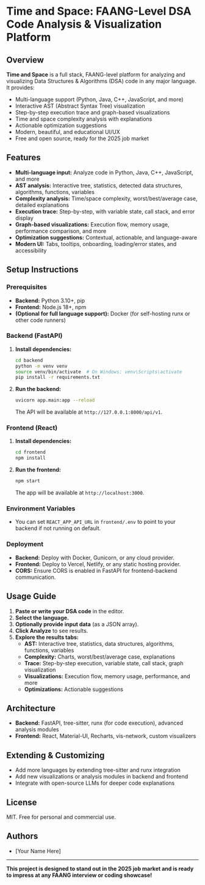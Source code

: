 # Time and Space: FAANG-Level DSA Code Analysis & Visualization Platform

## Overview

**Time and Space** is a full stack, FAANG-level platform for analyzing and visualizing Data Structures & Algorithms (DSA) code in any major language. It provides:
- Multi-language support (Python, Java, C++, JavaScript, and more)
- Interactive AST (Abstract Syntax Tree) visualization
- Step-by-step execution trace and graph-based visualizations
- Time and space complexity analysis with explanations
- Actionable optimization suggestions
- Modern, beautiful, and educational UI/UX
- Free and open source, ready for the 2025 job market

## Features
- **Multi-language input:** Analyze code in Python, Java, C++, JavaScript, and more
- **AST analysis:** Interactive tree, statistics, detected data structures, algorithms, functions, variables
- **Complexity analysis:** Time/space complexity, worst/best/average case, detailed explanations
- **Execution trace:** Step-by-step, with variable state, call stack, and error display
- **Graph-based visualizations:** Execution flow, memory usage, performance comparison, and more
- **Optimization suggestions:** Contextual, actionable, and language-aware
- **Modern UI:** Tabs, tooltips, onboarding, loading/error states, and accessibility

## Setup Instructions

### Prerequisites
- **Backend:** Python 3.10+, pip
- **Frontend:** Node.js 18+, npm
- **(Optional for full language support):** Docker (for self-hosting runx or other code runners)

### Backend (FastAPI)
1. **Install dependencies:**
   ```sh
   cd backend
   python -m venv venv
   source venv/bin/activate  # On Windows: venv\Scripts\activate
   pip install -r requirements.txt
   ```
2. **Run the backend:**
   ```sh
   uvicorn app.main:app --reload
   ```
   The API will be available at `http://127.0.0.1:8000/api/v1`.

### Frontend (React)
1. **Install dependencies:**
   ```sh
   cd frontend
   npm install
   ```
2. **Run the frontend:**
   ```sh
   npm start
   ```
   The app will be available at `http://localhost:3000`.

### Environment Variables
- You can set `REACT_APP_API_URL` in `frontend/.env` to point to your backend if not running on default.

### Deployment
- **Backend:** Deploy with Docker, Gunicorn, or any cloud provider.
- **Frontend:** Deploy to Vercel, Netlify, or any static hosting provider.
- **CORS:** Ensure CORS is enabled in FastAPI for frontend-backend communication.

## Usage Guide
1. **Paste or write your DSA code** in the editor.
2. **Select the language.**
3. **Optionally provide input data** (as a JSON array).
4. **Click Analyze** to see results.
5. **Explore the results tabs:**
   - **AST:** Interactive tree, statistics, data structures, algorithms, functions, variables
   - **Complexity:** Charts, worst/best/average case, explanations
   - **Trace:** Step-by-step execution, variable state, call stack, graph visualization
   - **Visualizations:** Execution flow, memory usage, performance, and more
   - **Optimizations:** Actionable suggestions

## Architecture
- **Backend:** FastAPI, tree-sitter, runx (for code execution), advanced analysis modules
- **Frontend:** React, Material-UI, Recharts, vis-network, custom visualizers

## Extending & Customizing
- Add more languages by extending tree-sitter and runx integration
- Add new visualizations or analysis modules in backend and frontend
- Integrate with open-source LLMs for deeper code explanations

## License
MIT. Free for personal and commercial use.

## Authors
- [Your Name Here]

---

**This project is designed to stand out in the 2025 job market and is ready to impress at any FAANG interview or coding showcase!** 